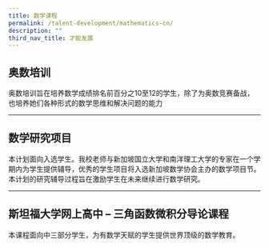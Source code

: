 ```yaml
---
title: 数学课程
permalink: /talent-development/mathematics-cn/
description: ""
third_nav_title: 才能发展
---
```

## 奥数培训

奥数培训旨在培养数学成绩排名前百分之10至12的学生，除了为奥数竞赛备战，也培养她们各种形式的数学思维和解决问题的能力

* * *

## 数学研究项目

本计划面向入选学生。我校老师与新加坡国立大学和南洋理工大学的专家在一个学期内为学生提供辅导，优秀的学生项目将入选新加坡数学协会主办的数学项目节。本计划的研究辅导过程旨在激励学生在未来继续进行数学研究。

* * *

## 斯坦福大学网上高中 – 三角函数微积分导论课程

本课程面向中三部分学生，为有数学天赋的学生提供世界顶级的数学教育。
